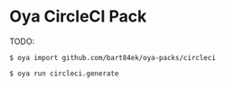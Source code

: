 # Oya CircleCI Pack
TODO:

    $ oya import github.com/bart84ek/oya-packs/circleci

    $ oya run circleci.generate
